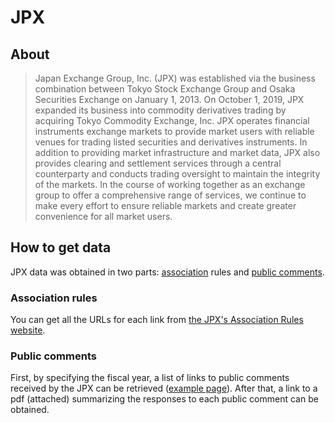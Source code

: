 # JPX

## About
> Japan Exchange Group, Inc. (JPX) was established via the business combination between Tokyo Stock Exchange Group and Osaka Securities Exchange on January 1, 2013. On October 1, 2019, JPX expanded its business into commodity derivatives trading by acquiring Tokyo Commodity Exchange, Inc. JPX operates financial instruments exchange markets to provide market users with reliable venues for trading listed securities and derivatives instruments. In addition to providing market infrastructure and market data, JPX also provides clearing and settlement services through a central counterparty and conducts trading oversight to maintain the integrity of the markets. In the course of working together as an exchange group to offer a comprehensive range of services, we continue to make every effort to ensure reliable markets and create greater convenience for all market users.

## How to get data

JPX data was obtained in two parts: [association](https://jpx-gr.info") rules and [public comments](https://www.jpx.co.jp/rules-participants/public-comment/index.html).

### Association rules

You can get all the URLs for each link from [the JPX's Association Rules website](https://jpx-gr.info).

### Public comments

First, by specifying the fiscal year, a list of links to public comments received by the JPX can be retrieved ([example page](https://www.jpx.co.jp/rules-participants/public-comment/detail/d1/20231218-01.html)). After that, a link to a pdf (attached) summarizing the responses to each public comment can be obtained.
